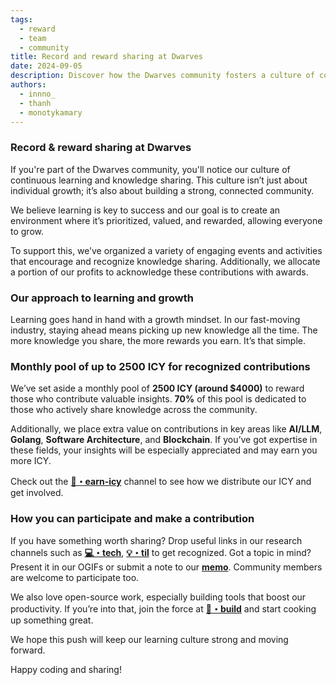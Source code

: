 ```yaml
---
tags:
  - reward
  - team
  - community
title: Record and reward sharing at Dwarves
date: 2024-09-05
description: Discover how the Dwarves community fosters a culture of continuous learning and knowledge sharing. With a monthly reward pool of up to 2500 ICY, contributors are recognized for sharing valuable insights, especially in areas like AI/LLM, Golang, and more. Get involved and grow with us.
authors:
  - innno_
  - thanh
  - monotykamary
---
```


### Record & reward sharing at Dwarves
If you're part of the Dwarves community, you'll notice our culture of continuous learning and knowledge sharing. This culture isn’t just about individual growth; it’s also about building a strong, connected community.

We believe learning is key to success and our goal is to create an environment where it’s prioritized, valued, and rewarded, allowing everyone to grow. 

To support this, we’ve organized a variety of engaging events and activities that encourage and recognize knowledge sharing. Additionally, we allocate a portion of our profits to acknowledge these contributions with awards.

### Our approach to learning and growth
Learning goes hand in hand with a growth mindset. In our fast-moving industry, staying ahead means picking up new knowledge all the time. The more knowledge you share, the more rewards you earn. It’s that simple.

### Monthly pool of up to 2500 ICY for recognized contributions
We’ve set aside a monthly pool of **2500 ICY (around $4000)** to reward those who contribute valuable insights. **70%** of this pool is dedicated to those who actively share knowledge across the community. 

Additionally, we place extra value on contributions in key areas like **AI/LLM**, **Golang**, **Software Architecture**, and **Blockchain**. If you’ve got expertise in these fields, your insights will be especially appreciated and may earn you more ICY.

Check out the [**🧊・earn-icy**](https://discord.com/channels/462663954813157376/1006198672486309908/1239502938918096960) channel to see how we distribute our ICY and get involved.

### How you can participate and make a contribution
If you have something worth sharing? Drop useful links in our research channels such as [**💻・tech**](https://discord.com/channels/462663954813157376/810481888619135046/1281086341995565057), [**💡・til**](https://discord.com/channels/462663954813157376/1001883339046797342/1281097209072320615) to get recognized. Got a topic in mind? Present it in our OGIFs or submit a note to our [**memo**](https://memo.d.foundation/). Community members are welcome to participate too.

We also love open-source work, especially building tools that boost our productivity. If you’re into that, join the force at [**🦄・build**](https://discord.com/channels/462663954813157376/1280726623414390805/1280791483280261161) and start cooking up something great.

We hope this push will keep our learning culture strong and moving forward.

Happy coding and sharing!